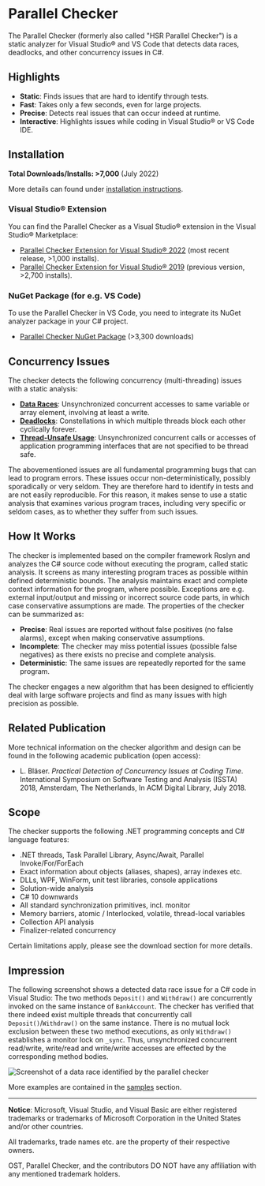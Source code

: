 # Parallel Checker

The Parallel Checker (formerly also called "HSR Parallel Checker") is a static analyzer for Visual Studio® and VS Code that detects data races, deadlocks, and other concurrency issues in C#.

## Highlights

* **Static**: Finds issues that are hard to identify through tests.
* **Fast**: Takes only a few seconds, even for large projects.
* **Precise**: Detects real issues that can occur indeed at runtime.
* **Interactive**: Highlights issues while coding in Visual Studio® or VS Code IDE.

## Installation

**Total Downloads/Installs: >7,000** (July 2022)

More details can found under [installation instructions](doc/Installation.md).

### Visual Studio® Extension
You can find the Parallel Checker as a Visual Studio® extension in the Visual Studio® Marketplace:

* [Parallel Checker Extension for Visual Studio® 2022](https://marketplace.visualstudio.com/items?itemName=LBHSR.ParallelChecker) (most recent release, >1,000 installs).
* [Parallel Checker Extension for Visual Studio® 2019](https://marketplace.visualstudio.com/items?itemName=LBHSR.HSRParallelCheckerforC7VS2017) (previous version, >2,700 installs).

### NuGet Package (for e.g. VS Code)
To use the Parallel Checker in VS Code, you need to integrate its NuGet analyzer package in your C# project. 

* [Parallel Checker NuGet Package](https://www.nuget.org/packages/ConcurrencyLab.ParallelChecker/) (>3,300 downloads) 

## Concurrency Issues

The checker detects the following concurrency (multi-threading) issues with a static analysis:

* **[Data Races](doc/DataRace.md)**: Unsynchronized concurrent accesses to same variable or array element, involving at least a write.
* **[Deadlocks](doc/Deadlock.md)**: Constellations in which multiple threads block each other cyclically forever.
* **[Thread-Unsafe Usage](doc/ThreadUnsafeUsage.md)**: Unsynchronized concurrent calls or accesses of application programming interfaces that are not specified to be thread safe.

The abovementioned issues are all fundamental programming bugs that can lead to program errors. These issues occur non-deterministically, possibly sporadically or very seldom. They are therefore hard to identify in tests and are not easily reproducible. For this reason, it makes sense to use a static analysis that examines various program traces, including very specific or seldom cases, as to whether they suffer from such issues.

## How It Works

The checker is implemented based on the compiler framework Roslyn and analyzes the C# source code without executing the program, called static analysis. It screens as many interesting program traces as possible within defined deterministic bounds. The analysis maintains exact and complete context information for the program, where possible. Exceptions are e.g. external input/output and missing or incorrect source code parts, in which case conservative assumptions are made. The properties of the checker can be summarized as:

* **Precise**: Real issues are reported without false positives (no false alarms), except when making conservative assumptions.
* **Incomplete**: The checker may miss potential issues (possible false negatives) as there exists no precise and complete analysis.
* **Deterministic**: The same issues are repeatedly reported for the same program.

The checker engages a new algorithm that has been designed to efficiently deal with large software projects and find as many issues with high precision as possible.

## Related Publication

More technical information on the checker algorithm and design can be found in the following academic publication (open access):

* L. Bläser. *Practical Detection of Concurrency Issues at Coding Time*. International Symposium on Software Testing and Analysis (ISSTA) 2018, Amsterdam, The Netherlands, In ACM Digital Library, July 2018.

## Scope

The checker supports the following .NET programming concepts and C# language features:

* .NET threads, Task Parallel Library, Async/Await, Parallel Invoke/For/ForEach
* Exact information about objects (aliases, shapes), array indexes etc.
* DLLs, WPF, WinForm, unit test libraries, console applications
* Solution-wide analysis
* C# 10 downwards
* All standard synchronization primitives, incl. monitor
* Memory barriers, atomic / Interlocked, volatile, thread-local variables
* Collection API analysis
* Finalizer-related concurrency

Certain limitations apply, please see the download section for more details.

## Impression

The following screenshot shows a detected data race issue for a C# code in Visual Studio: The two methods `Deposit()` and `Withdraw()` are concurrently invoked on the same instance of `BankAccount`. The checker has verified that there indeed exist multiple threads that concurrently call `Deposit()`/`Withdraw()` on the same instance. There is no mutual lock exclusion between these two method executions, as only `Withdraw()` establishes a monitor lock on `_sync`. Thus, unsynchronized concurrent read/write, write/read and write/write accesses are effected by the corresponding method bodies.

![Screenshot of a data race identified by the parallel checker](https://user-images.githubusercontent.com/108720770/177280283-8aacdbc4-7f37-4c37-b47b-6022f9e05f79.png)

More examples are contained in the [samples](doc/samples) section.

---

**Notice**: Microsoft, Visual Studio, and Visual Basic are either registered trademarks or trademarks of Microsoft Corporation in the United States and/or other countries.

All trademarks, trade names etc. are the property of their respective owners.

OST, Parallel Checker, and the contributors DO NOT have any affiliation with any mentioned trademark holders.
